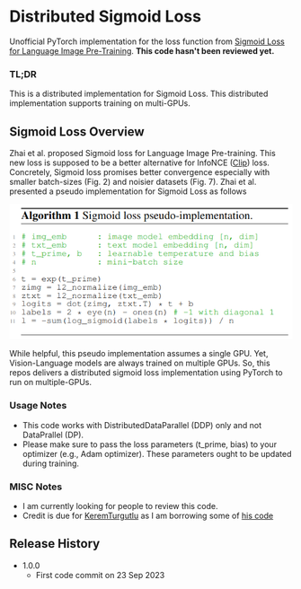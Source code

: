 # Distributed Sigmoid Loss

Unofficial PyTorch implementation for the loss function from [Sigmoid Loss for Language Image Pre-Training](https://arxiv.org/abs/2303.15343). **This code hasn't been reviewed yet.**

### TL;DR

This is a distributed implementation for Sigmoid Loss. This distributed implementation supports training on multi-GPUs.

## Sigmoid Loss Overview

Zhai et al. proposed Sigmoid loss for Language Image Pre-training. This new loss is supposed to be a better alternative for InfoNCE ([Clip](https://arxiv.org/abs/2103.00020)) loss. Concretely, Sigmoid loss promises better convergence especially with smaller batch-sizes (Fig. 2) and noisier datasets (Fig. 7). Zhai et al. presented a pseudo implementation for Sigmoid Loss as follows

![Sigmoid Loss Pseudo Implementation.png](./imgs/sigmoid_loss_pseudo_implementation.png)

While helpful, this pseudo implementation assumes a single GPU. Yet, Vision-Language models are always trained on multiple GPUs. So, this repos delivers a distributed sigmoid loss implementation using PyTorch to run on multiple-GPUs.

### Usage Notes

- This code works with DistributedDataParallel (DDP) only and not DataPrallel (DP).
- Please make sure to pass the loss parameters (t_prime, bias) to your optimizer (e.g., Adam optimizer). These parameters ought to be updated during training.

### MISC Notes

- I am currently looking for people to review this code.
- Credit is due for [KeremTurgutlu](https://gist.github.com/KeremTurgutlu) as I am borrowing some of [his code](https://gist.github.com/KeremTurgutlu/4a6f7078dc62f292c85b9903197c75f7)

## Release History

- 1.0.0
  - First code commit on 23 Sep 2023
